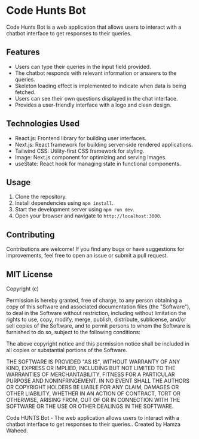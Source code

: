 # Code Hunts Bot

Code Hunts Bot is a web application that allows users to interact with a chatbot interface to get responses to their queries.

## Features

- Users can type their queries in the input field provided.
- The chatbot responds with relevant information or answers to the queries.
- Skeleton loading effect is implemented to indicate when data is being fetched.
- Users can see their own questions displayed in the chat interface.
- Provides a user-friendly interface with a logo and clean design.

## Technologies Used

- React.js: Frontend library for building user interfaces.
- Next.js: React framework for building server-side rendered applications.
- Tailwind CSS: Utility-first CSS framework for styling.
- Image: Next.js component for optimizing and serving images.
- useState: React hook for managing state in functional components.

## Usage

1. Clone the repository.
2. Install dependencies using `npm install`.
3. Start the development server using `npm run dev`.
4. Open your browser and navigate to `http://localhost:3000`.

## Contributing

Contributions are welcome! If you find any bugs or have suggestions for improvements, feel free to open an issue or submit a pull request.

## MIT License

Copyright (c)

Permission is hereby granted, free of charge, to any person obtaining a copy of this software and associated documentation files (the "Software"), to deal in the Software without restriction, including without limitation the rights to use, copy, modify, merge, publish, distribute, sublicense, and/or sell copies of the Software, and to permit persons to whom the Software is furnished to do so, subject to the following conditions:

The above copyright notice and this permission notice shall be included in all copies or substantial portions of the Software.

THE SOFTWARE IS PROVIDED "AS IS", WITHOUT WARRANTY OF ANY KIND, EXPRESS OR IMPLIED, INCLUDING BUT NOT LIMITED TO THE WARRANTIES OF MERCHANTABILITY, FITNESS FOR A PARTICULAR PURPOSE AND NONINFRINGEMENT. IN NO EVENT SHALL THE AUTHORS OR COPYRIGHT HOLDERS BE LIABLE FOR ANY CLAIM, DAMAGES OR OTHER LIABILITY, WHETHER IN AN ACTION OF CONTRACT, TORT OR OTHERWISE, ARISING FROM, OUT OF OR IN CONNECTION WITH THE SOFTWARE OR THE USE OR OTHER DEALINGS IN THE SOFTWARE.

Code HUNTS Bot - The web application allows users to interact with a chatbot interface to get responses to their queries..
Created by Hamza Waheed.

